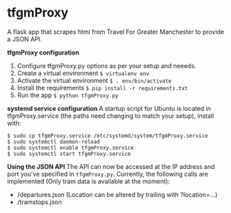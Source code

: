 tfgmProxy
========

A flask app that scrapes html from Travel For Greater Manchester to provide a JSON API.

**tfgmProxy configuration**
1. Configure tfgmProxy.py options as per your setup and neeeds.
2. Create a virtual environment  `$ virtualenv env`
3. Activate the virtual environment  `$ . env/bin/activate`
4. Install the requirements `$ pip install -r requirements.txt`
5. Run the app `$ python tfgmProxy.py`

**systemd service configuration**
A startup script for Ubuntu is located in tfgmProxy.service (the paths need changing to match your setup), install with:

````
$ sudo cp tfgmProxy.service /etc/systemd/system/tfgmProxy.service
$ sudo systemctl daemon-reload
$ sudo systemctl enable tfgmProxy.service
$ sudo systemctl start tfgmProxy.service 
````

**Using the JSON API**
The API can now be accessed at the IP address and port you've specified in `tfgmProxy.py`.
Currently, the following calls are implemented (Only tram data is available at the moment):
* /departures.json (Location can be altered by trailing with ?location=...)
* /tramstops.json
